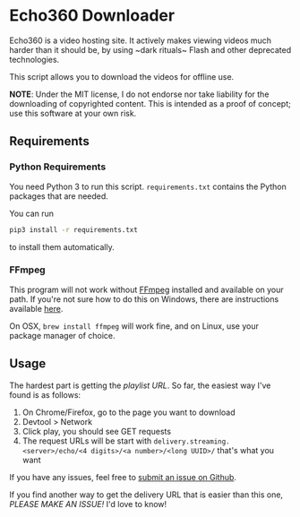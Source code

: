 # Echo360 Downloader

Echo360 is a video hosting site.
It actively makes viewing videos much harder than it should be,
by using ~dark rituals~ Flash and other deprecated technologies.

This script allows you to download the videos for offline use.

**NOTE**: Under the MIT license, I do not endorse nor take liability for the downloading of copyrighted content.
This is intended as a proof of concept; use this software at your own risk.

## Requirements

### Python Requirements

You need Python 3 to run this script.
`requirements.txt` contains the Python packages that are needed.

You can run 
```bash
pip3 install -r requirements.txt
```
to install them automatically.  

### FFmpeg

This program will not work without [FFmpeg](https://ffmpeg.org) installed
and available on your path. If you're not sure how to do this on Windows,
there are instructions available [here](http://adaptivesamples.com/how-to-install-ffmpeg-on-windows).

On OSX, `brew install ffmpeg` will work fine, and on Linux, use your package manager of choice.

## Usage

The hardest part is getting the _playlist URL_. So far, the easiest way I've
found is as follows:

1.  On Chrome/Firefox, go to the page you want to download
2.  Devtool > Network
3.  Click play, you should see GET requests
4.  The request URLs will be start with `delivery.streaming.<server>/echo/<4 digits>/<a number>/<long UUID>/` that's what you want

If you have any issues, feel free to [submit an issue on Github](https://github.com/lyneca/echo360/issues/new).

If you find another way to get the delivery URL that is easier than this one, _*PLEASE MAKE AN ISSUE!*_ I'd love to know!
